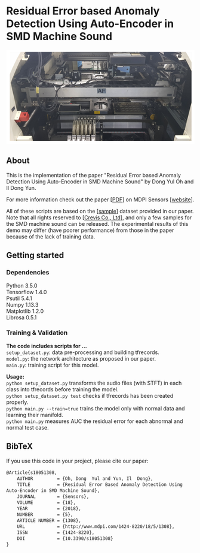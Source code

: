 # Residual Error based Anomaly Detection Using Auto-Encoder in SMD Machine Sound

![](__pycache__/SMD.PNG?raw=true)

## About

This is the implementation of the paper "Residual Error based Anomaly Detection Using Auto-Encoder in SMD Machine Sound" by Dong Yul Oh and Il Dong Yun. 

For more information check out the paper [[PDF](http://www.mdpi.com/1424-8220/18/5/1308/pdf)] on MDPI Sensors [[website](http://www.mdpi.com/1424-8220/18/5/1308)].

All of these scripts are based on the [[sample](http://www.mdpi.com/1424-8220/18/5/1308/s1)] dataset provided in our paper. Note that all rights reserved to [[Crevis Co., Ltd](http://www.crevis.co.kr/eng/main/main.php)], and only a few samples for the SMD machine sound can be released. The experimental results of this demo may differ (have poorer performance) from those in the paper because of the lack of training data.

## Getting started

### Dependencies

Python 3.5.0\
Tensorflow 1.4.0\
Psutil 5.4.1\
Numpy 1.13.3\
Matplotlib 1.2.0\
Librosa 0.5.1

### Training & Validation

**The code includes scripts for ...**\
`setup_dataset.py`: data pre-processing and building tfrecords.\
`model.py`: the network architecture as proposed in our paper.\
`main.py`: training script for this model.

**Usage:**\
`python setup_dataset.py` transforms the audio files (with STFT) in each class into tfrecords before training the model.\
`python setup_dataset.py test` checks if tfrecords has been created properly.\
`python main.py --train=true` trains the model only with normal data and learning their manifold.\
`python main.py` measures AUC the residual error for each abnormal and normal test case.


## BibTeX 

If you use this code in your project, please cite our paper:

```
@Article{s18051308,
    AUTHOR         = {Oh, Dong  Yul and Yun, Il  Dong},
    TITLE          = {Residual Error Based Anomaly Detection Using Auto-Encoder in SMD Machine Sound},
    JOURNAL        = {Sensors},
    VOLUME         = {18},
    YEAR           = {2018},
    NUMBER         = {5},
    ARTICLE NUMBER = {1308},
    URL            = {http://www.mdpi.com/1424-8220/18/5/1308},
    ISSN           = {1424-8220},
    DOI            = {10.3390/s18051308}
}
```






